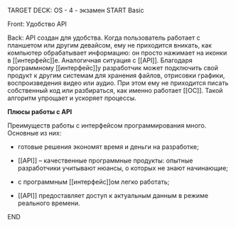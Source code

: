 TARGET DECK: OS - 4 - экзамен
START
Basic

Front: Удобство API

Back: API создан для удобства. Когда пользователь работает с планшетом или другим девайсом, ему не приходится вникать, как компьютер обрабатывает информацию: он просто нажимает на иконки в [[интерфейс]]е. Аналогичная ситуация с [[API]]. Благодаря программному [[интерфейс]]у разработчик может подключить свой продукт к другим системам для хранения файлов, отрисовки графики, воспроизведения видео или аудио. При этом ему не приходится писать собственный код или разбираться, как именно работает [[ОС]]. Такой алгоритм упрощает и ускоряет процессы. 

**Плюсы работы с API**

Преимуществ работы с интерфейсом программирования много. Основные из них: 

-   готовые решения экономят время и деньги на разработке; 
    
-   [[API]] – качественные программные продукты: опытные разработчики учитывают нюансы, о которых не знают начинающие;
    
-   с программным [[интерфейс]]ом легко работать;
    
-   [[API]] предоставляет доступ к актуальным данным в режиме реального времени.
<!--ID: 1663487613209-->
END 